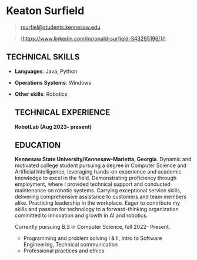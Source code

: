 # **Keaton Surfield**

>[rsurfiel@students.kennesaw.edu](mailto:rsurfiel@students.kennesaw.edu).


>[https://www.linkedin.com/in/ronald-surfield-343295196/]()

## TECHNICAL SKILLS 
- **Languages**: Java, Python
- **Operations Systems**: Windows
- **Other skills**: Robotics

  ## TECHNICAL EXPERIENCE
  **RobotLab (Aug 2023- present)**


  ## EDUCATION
  **Kennesaw State University/Kennesaw-Marietta, Georgia**.
Dynamic and motivated college student pursuing a degree in Computer
Science and Artificial Intelligence, leveraging hands-on experience and
academic knowledge to excel in the field. Demonstrating proficiency
through employment, where I provided technical support and
conducted maintenance on robotic systems. Carrying exceptional
service skills, delivering comprehensive assistance to customers and
team members alike. Practicing leadership in the workplace. Eager to
contribute my skills and passion for technology to a forward-thinking
organization committed to innovation and growth in AI and robotics.


  Currently pursuing B.S in Computer Science, fall 2022- Present.

   - Programming and problem solving l & ll, Intro to Software Engineering, Technical communication
   - Professional practices and ethics 
